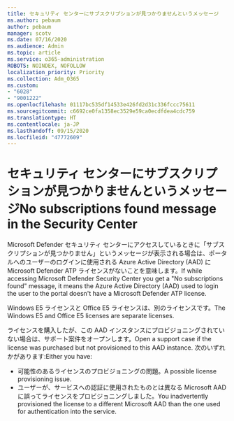 ```yaml
---
title: セキュリティ センターにサブスクリプションが見つかりませんというメッセージ
ms.author: pebaum
author: pebaum
manager: scotv
ms.date: 07/16/2020
ms.audience: Admin
ms.topic: article
ms.service: o365-administration
ROBOTS: NOINDEX, NOFOLLOW
localization_priority: Priority
ms.collection: Adm_O365
ms.custom:
- "6028"
- "9001222"
ms.openlocfilehash: 01117bc535df14533e426fd2d31c336fccc75611
ms.sourcegitcommit: c6692ce0fa1358ec3529e59ca0ecdfdea4cdc759
ms.translationtype: HT
ms.contentlocale: ja-JP
ms.lasthandoff: 09/15/2020
ms.locfileid: "47772609"
---
```

# <a name="no-subscriptions-found-message-in-the-security-center"></a><span data-ttu-id="7d64d-102">セキュリティ センターにサブスクリプションが見つかりませんというメッセージ</span><span class="sxs-lookup"><span data-stu-id="7d64d-102">No subscriptions found message in the Security Center</span></span>

<span data-ttu-id="7d64d-103">Microsoft Defender セキュリティ センターにアクセスしているときに「サブスクリプションが見つかりません」というメッセージが表示される場合は、ポータルへのユーザーのログインに使用される Azure Active Directory (AAD) に Microsoft Defender ATP ライセンスがないことを意味します。</span><span class="sxs-lookup"><span data-stu-id="7d64d-103">If while accessing Microsoft Defender Security Center you get a  "No subscriptions found" message, it means the Azure Active Directory (AAD) used to login the user to the portal doesn't have a Microsoft Defender ATP license.</span></span>  

<span data-ttu-id="7d64d-104">Windows E5 ライセンスと Office E5 ライセンスは、別のライセンスです。</span><span class="sxs-lookup"><span data-stu-id="7d64d-104">The Windows E5 and Office E5 licenses are separate licenses.</span></span>

<span data-ttu-id="7d64d-105">ライセンスを購入したが、この AAD インスタンスにプロビジョニングされていない場合は、サポート案件をオープンします。</span><span class="sxs-lookup"><span data-stu-id="7d64d-105">Open a support case if the license was purchased but not provisioned to this AAD instance.</span></span> <span data-ttu-id="7d64d-106">次のいずれかがあります:</span><span class="sxs-lookup"><span data-stu-id="7d64d-106">Either you have:</span></span> <br/>
-   <span data-ttu-id="7d64d-107">可能性のあるライセンスのプロビジョニングの問題。</span><span class="sxs-lookup"><span data-stu-id="7d64d-107">A possible license provisioning issue.</span></span><br/>
-   <span data-ttu-id="7d64d-108">ユーザーが、サービスへの認証に使用されたものとは異なる Microsoft AAD に誤ってライセンスをプロビジョニングしました。</span><span class="sxs-lookup"><span data-stu-id="7d64d-108">You inadvertently provisioned the license to a different Microsoft AAD than the one used for authentication into the service.</span></span>